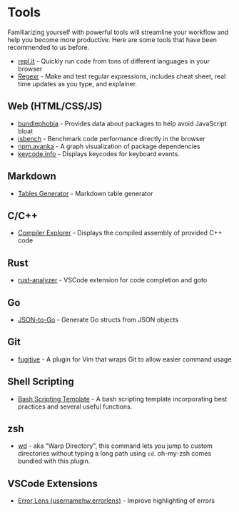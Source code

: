 # Tools

Familiarizing yourself with powerful tools will streamline your workflow and help you become more productive. Here are some tools that have been recommended to us before. 

-   [repl.it](https://repl.it) - Quickly run code from tons of different languages in your browser
-   [Regexr](https://regexr.com) - Make and test regular expressions, includes cheat sheet, real time updates as you type, and explainer.


## Web (HTML/CSS/JS)

-   [bundlephobia](https://bundlephobia.com/) - Provides data about packages to help avoid JavaScript bloat
-   [jsbench](https://jsben.ch/) - Benchmark code performance directly in the browser
-   [npm.avanka](http://npm.anvaka.com) - A graph visualization of package dependencies
-   [keycode.info](https://keycode.info) - Displays keycodes for keyboard events.

## Markdown

-   [Tables Generator](https://www.tablesgenerator.com/markdown_tables) - Markdown table generator

## C/C++

-   [Compiler Explorer](https://godbolt.org/) - Displays the compiled assembly of provided C++ code

## Rust

-   [rust-analyzer](https://marketplace.visualstudio.com/items?itemName=matklad.rust-analyzer) - VSCode extension for code completion and goto

## Go

-   [JSON-to-Go](https://mholt.github.io/json-to-go) - Generate Go structs from JSON objects

## Git

-   [fugitive](https://github.com/tpope/vim-fugitive) - A plugin for Vim that wraps Git to allow easier command usage

## Shell Scripting

-   [Bash Scripting Template](https://github.com/ralish/bash-script-template) - A bash scripting template incorporating best practices and several useful functions.

## zsh

-   [wd](https://github.com/mfaerevaag/wd) - aka "Warp Directory", this command lets you jump to custom directories without typing a long path using `cd`. oh-my-zsh comes bundled with this plugin.

## VSCode Extensions

-   [Error Lens (usernamehw.errorlens)](https://marketplace.visualstudio.com/items?itemName=usernamehw.errorlens) - Improve highlighting of errors

